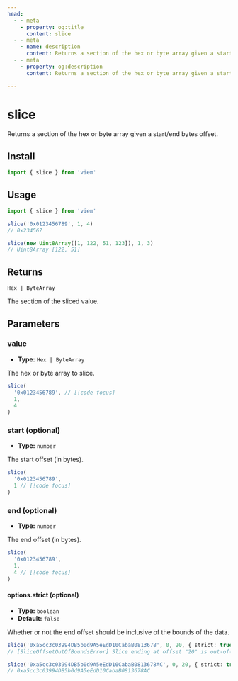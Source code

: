 ```yaml
---
head:
  - - meta
    - property: og:title
      content: slice
  - - meta
    - name: description
      content: Returns a section of the hex or byte array given a start/end bytes offset.
  - - meta
    - property: og:description
      content: Returns a section of the hex or byte array given a start/end bytes offset.

---
```


# slice

Returns a section of the hex or byte array given a start/end bytes offset.

## Install

```ts
import { slice } from 'viem'
```

## Usage

```ts
import { slice } from 'viem'

slice('0x0123456789', 1, 4)
// 0x234567

slice(new Uint8Array([1, 122, 51, 123]), 1, 3)
// Uint8Array [122, 51]
```

## Returns

`Hex | ByteArray`

The section of the sliced value.

## Parameters

### value

- **Type:** `Hex | ByteArray`

The hex or byte array to slice.

```ts
slice(
  '0x0123456789', // [!code focus]
  1,
  4
)
```

### start (optional)

- **Type:** `number`

The start offset (in bytes).

```ts
slice(
  '0x0123456789', 
  1 // [!code focus]
)
```

### end (optional)

- **Type:** `number`

The end offset (in bytes).

```ts
slice(
  '0x0123456789', 
  1,
  4 // [!code focus]
)
```

#### options.strict (optional)

- **Type:** `boolean`
- **Default:** `false`


Whether or not the end offset should be inclusive of the bounds of the data.

```ts
slice('0xa5cc3c03994DB5b0d9A5eEdD10CabaB0813678', 0, 20, { strict: true })
// [SliceOffsetOutOfBoundsError] Slice ending at offset "20" is out-of-bounds (size: 19).

slice('0xa5cc3c03994DB5b0d9A5eEdD10CabaB0813678AC', 0, 20, { strict: true })
// 0xa5cc3c03994DB5b0d9A5eEdD10CabaB0813678AC
```


